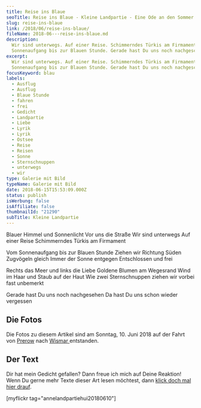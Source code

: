 ```yaml
---
title: Reise ins Blaue
seoTitle: Reise ins Blaue - Kleine Landpartie - Eine Ode an den Sommer
slug: reise-ins-blaue
link: /2018/06/reise-ins-blaue/
fileName: 2018-06---reise-ins-blaue.md
description:
  Wir sind unterwegs. Auf einer Reise. Schimmerndes Türkis am Firmament. Vom
  Sonnenaufgang bis zur Blauen Stunde. Gerade hast Du uns noch nachgeschaut.
excerpt:
  Wir sind unterwegs. Auf einer Reise. Schimmerndes Türkis am Firmament. Vom
  Sonnenaufgang bis zur Blauen Stunde. Gerade hast Du uns noch nachgeschaut.
focusKeyword: blau
labels:
  - Ausflug
  - Ausflug
  - Blaue Stunde
  - fahren
  - frei
  - Gedicht
  - Landpartie
  - Liebe
  - Lyrik
  - Lyrik
  - Ostsee
  - Reise
  - Reisen
  - Sonne
  - Sternschnuppen
  - unterwegs
  - wir
type: Galerie mit Bild
typeName: Galerie mit Bild
date: 2018-06-15T15:53:09.000Z
status: publish
isWerbung: false
isAffiliate: false
thumbnailId: "21290"
subTitle: Kleine Landpartie
---
```


Blauer Himmel und Sonnenlicht Vor uns die Straße Wir sind unterwegs Auf einer
Reise Schimmerndes Türkis am Firmament

Vom Sonnenaufgang bis zur Blauen Stunde Ziehen wir Richtung Süden Zugvögeln
gleich Immer der Sonne entgegen Entschlossen und frei

Rechts das Meer und links die Liebe Goldene Blumen am Wegesrand Wind im Haar und
Staub auf der Haut Wie zwei Sternschnuppen ziehen wir vorbei fast unbemerkt

Gerade hast Du uns noch nachgesehen Da hast Du uns schon wieder vergessen

## Die Fotos

Die Fotos zu diesem Artikel sind am Sonntag, 10. Juni 2018 auf der Fahrt von
<a href="http://cardamonchai.com/2018/06/prerow-am-abend/">Prerow</a> nach
<a href="http://cardamonchai.com/2018/06/wismar-am-sonntag/">Wismar
</a>entstanden.

## Der Text

Dir hat mein Gedicht gefallen? Dann freue ich mich auf Deine Reaktion! Wenn Du
gerne mehr Texte dieser Art lesen möchtest, dann
<a href="https://cardamonchai.com/category/bleistift-2-0/lyrik/">klick doch mal
hier drauf</a>.

[myflickr tag="annelandpartiehui20180610"]
